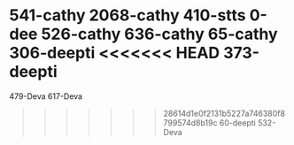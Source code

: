 
541-cathy
2068-cathy
410-stts
0-dee
526-cathy
636-cathy
65-cathy
306-deepti 
<<<<<<< HEAD
373-deepti 
=======
479-Deva
617-Deva
>>>>>>> 28614d1e0f2131b5227a746380f8799574d8b19c
60-deepti 
532-Deva
